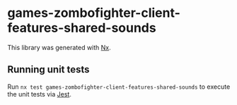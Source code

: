 # games-zombofighter-client-features-shared-sounds

This library was generated with [Nx](https://nx.dev).

## Running unit tests

Run `nx test games-zombofighter-client-features-shared-sounds` to execute the unit tests via [Jest](https://jestjs.io).
